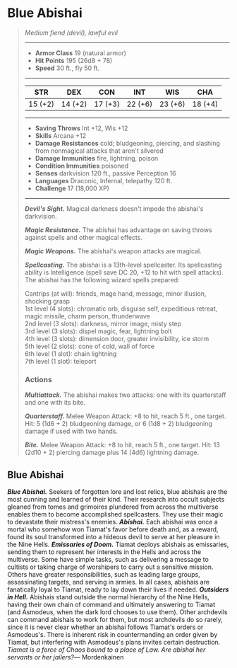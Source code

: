 # Blue Abishai
>*Medium fiend (devil), lawful evil*
>___
>- **Armor Class** 19 (natural armor)
>- **Hit Points** 195 (26d8 + 78)
>- **Speed** 30 ft., fly 50 ft.
>___
>|STR|DEX|CON|INT|WIS|CHA|
>|:---:|:---:|:---:|:---:|:---:|:---:|
>|15 (+2)|14 (+2)|17 (+3)|22 (+6)|23 (+6)|18 (+4)|
>___
>- **Saving Throws** Int +12, Wis +12
>- **Skills** Arcana +12
>- **Damage Resistances** cold; bludgeoning, piercing, and slashing from nonmagical attacks that aren't silvered
>- **Damage Immunities** fire, lightning, poison
>- **Condition Immunities** poisoned
>- **Senses** darkvision 120 ft., passive Perception 16
>- **Languages** Draconic, Infernal, telepathy 120 ft.
>- **Challenge** 17 (18,000 XP)
>___
>***Devil's Sight.*** Magical darkness doesn't impede the abishai's darkvision.  
>
>***Magic Resistance.*** The abishai has advantage on saving throws against spells and other magical effects.  
>
>***Magic Weapons.*** The abishai's weapon attacks are magical.  
>
>***Spellcasting.*** The abishai is a 13th-level spellcaster. Its spellcasting ability is Intelligence (spell save DC 20, +12 to hit with spell attacks). The abishai has the following wizard spells prepared:  
>
>Cantrips (at will): friends, mage hand, message, minor illusion, shocking grasp  
>1st level (4 slots): chromatic orb, disguise self, expeditious retreat, magic missile, charm person, thunderwave  
>2nd level (3 slots): darkness, mirror image, misty step  
>3rd level (3 slots): dispel magic, fear, lightning bolt  
>4th level (3 slots): dimension door, greater invisibility, ice storm  
>5th level (2 slots): cone of cold, wall of force  
>6th level (1 slot): chain lightning  
>7th level (1 slot): teleport  
>
>### Actions
>***Multiattack.*** The abishai makes two attacks: one with its quarterstaff and one with its bite.  
>
>***Quarterstaff.*** Melee Weapon Attack: +8 to hit, reach 5 ft., one target. Hit: 5 (1d6 + 2) bludgeoning damage, or 6 (1d8 + 2) bludgeoning damage if used with two hands.  
>
>***Bite.*** Melee Weapon Attack: +8 to hit, reach 5 ft., one target. Hit: 13 (2d10 + 2) piercing damage plus 14 (4d6) lightning damage.
## Blue Abishai
***Blue Abishai.*** Seekers of forgotten lore and lost relics, blue abishais are the most cunning and learned of their kind. Their research into occult subjects gleaned from tomes and grimoires plundered from across the multiverse enables them to become accomplished spellcasters. They use their magic to devastate their mistress's enemies.
***Abishai.*** Each abishai was once a mortal who somehow won Tiamat's favor before death and, as a reward, found its soul transformed into a hideous devil to serve at her pleasure in the Nine Hells.
***Emissaries of Doom.*** Tiamat deploys abishais as emissaries, sending them to represent her interests in the Hells and across the multiverse. Some have simple tasks, such as delivering a message to cultists or taking charge of worshipers to carry out a sensitive mission. Others have greater responsibilities, such as leading large groups, assassinating targets, and serving in armies. In all cases, abishais are fanatically loyal to Tiamat, ready to lay down their lives if needed.
***Outsiders in Hell.*** Abishais stand outside the normal hierarchy of the Nine Hells, having their own chain of command and ultimately answering to Tiamat (and Asmodeus, when the dark lord chooses to use them). Other archdevils can command abishais to work for them, but most archdevils do so rarely, since it is never clear whether an abishai follows Tiamat's orders or Asmodeus's.
There is inherent risk in countermanding an order given by Tiamat, but interfering with Asmodeus's plans invites certain destruction.
*Tiamat is a force of Chaos bound to a place of Law. Are abishai her servants or her jailers?*— Mordenkainen